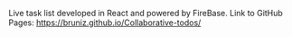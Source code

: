 Live task list developed in React and powered by FireBase.
Link to GitHub Pages: https://bruniz.github.io/Collaborative-todos/
